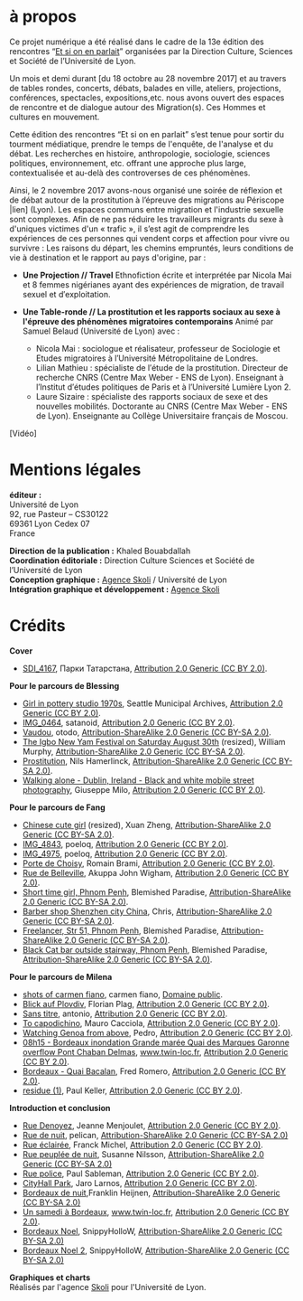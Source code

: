 # à propos
Ce projet numérique a été réalisé dans le cadre de la 13e édition des rencontres “[Et si on en parlait]((http://etsionenparlait.hypotheses.org))” organisées par la Direction Culture, Sciences et Société de l’Université de Lyon.

Un mois et demi durant [du 18 octobre au 28 novembre 2017] et au travers de tables rondes, concerts, débats, balades en ville, ateliers, projections, conférences, spectacles, expositions,etc. nous avons ouvert des espaces de rencontre et de dialogue autour des Migration(s). Ces Hommes et cultures en mouvement.


Cette édition des rencontres “Et si on en parlait” s’est tenue pour sortir du tourment médiatique, prendre le temps de l'enquête, de l'analyse et du débat. Les recherches en histoire, anthropologie, sociologie, sciences politiques, environnement, etc. offrant une approche plus large, contextualisée et au-delà des controverses de ces phénomènes.

Ainsi, le 2 novembre 2017 avons-nous organisé une soirée de réflexion et de débat autour de la prostitution à l’épreuve des migrations au Périscope |lien] (Lyon).
Les espaces communs entre migration et l'industrie sexuelle sont complexes. Afin de ne pas réduire les travailleurs migrants du sexe à d'uniques victimes d'un « trafic », il s’est agit de comprendre les expériences de ces personnes qui vendent corps et affection pour vivre ou survivre : Les raisons du départ, les chemins empruntés, leurs conditions de vie à destination et le rapport au pays d'origine, par :  

- **Une Projection // Travel**
Ethnofiction écrite et interprétée par Nicola Mai et 8 femmes nigérianes ayant des expériences de migration, de travail sexuel et d′exploitation. 	

- **Une Table-ronde // La prostitution et les rapports sociaux au sexe à l'épreuve des phénomènes migratoires contemporains**
Animé par Samuel Belaud (Université de Lyon) avec :

  - Nicola Mai : sociologue et réalisateur, professeur de Sociologie et Etudes migratoires à l′Université Métropolitaine de Londres.
  - Lilian Mathieu : spécialiste de l′étude de la prostitution. Directeur de recherche CNRS (Centre Max Weber - ENS de Lyon). Enseignant à l′Institut d′études politiques de Paris et à l′Université Lumière Lyon 2.  
  - Laure Sizaire : spécialiste des rapports sociaux de sexe et des nouvelles mobilités. Doctorante au CNRS (Centre Max Weber - ENS de Lyon). Enseignante au Collège Universitaire français de Moscou.   


[Vidéo]





# Mentions légales

**éditeur :** </br>
Université de Lyon </br>
92, rue Pasteur – CS30122</br>
69361 Lyon Cedex 07</br>
France</br>

**Direction de la publication :** Khaled Bouabdallah </br>
**Coordination éditoriale :** Direction Culture Sciences et Société de l’Université de Lyon </br>
**Conception graphique :** [Agence Skoli](http://skoli.fr) / Université de Lyon </br>
**Intégration graphique et développement :** [Agence Skoli](http://skoli.fr) </br>


# Crédits

**Cover**
- [SDI_4167](https://www.flickr.com/photos/parktatar/37561769036/in/photostream/), Парки Татарстана, [Attribution 2.0 Generic (CC BY 2.0)](https://creativecommons.org/licenses/by/2.0/).

**Pour le parcours de Blessing**
- [Girl in pottery studio 1970s](https://www.flickr.com/photos/seattlemunicipalarchives/6642677221/), Seattle Municipal Archives, [Attribution 2.0 Generic (CC BY 2.0)](https://creativecommons.org/licenses/by/2.0/).
- [IMG_0464](https://www.flickr.com/photos/satanoid/4185051194/in/album-72157622998670000/), satanoid, [Attribution 2.0 Generic (CC BY 2.0)](https://creativecommons.org/licenses/by/2.0/).
- [Vaudou](https://www.flickr.com/photos/otodo/4135529636/), otodo, [Attribution-ShareAlike 2.0 Generic (CC BY-SA 2.0)](https://creativecommons.org/licenses/by-sa/2.0/).
- [The Igbo New Yam Festival on Saturday August 30th](https://www.flickr.com/photos/infomatique/2812329229/in/photolist-5hvVuZ-5hAmvE-5hxqAt-5hx65G-5ht7bD-5hs8RM-5hxysm-5hxEKH-4LZypH-5hxrDU-5hwFXF-5hsjn8-5hwPn2-5hwrWm-5hwdar-5hAR7s-5hBnFJ-5hswDt-5hxkWi-5hA37Y-5htsWV-5kcbfy-5hzUNq-5hx2xs-5k7Bvm-5htbEk-5Dw3yX-5hhucY-5hzMZ1-5hBgWh-5hwLpr-5hviAT-5hxjFR-5hxcYf-5hvCcT-5hwz3H-5htmBB-5hyujY-5hwWNe-5hvjN2-5hxpqB-5hAFf1-5hBD9G-5htL9M-5hy6qQ-5hwhDp-5hyvZS-5hxodt-5hvoke-5hx8BB) (resized), William Murphy, [Attribution-ShareAlike 2.0 Generic (CC BY-SA 2.0)](https://creativecommons.org/licenses/by-sa/2.0/).
- [Prostitution](https://www.flickr.com/photos/36937478@N08/9709661902/in/photolist-fN1ycQ-rFeFMB-nVhnCk-q3C9eS-odGGyv-roLvHs-roLuUJ-o9Timy-roKpVL-qJxmz4-nUqTmu-roLAo9-qJxG1D-iRgaZe-rFk6cg-obMmUJ-rn1Bxz-rFe88E-nUrbrj-roKmho-rn1soc-roKF7h-rFdUow-iRiQ5N-iRg7UB-roLHcu-76Aofw-rFjT8r-rFjXx8-bWP75p-hW7GSn-7oCCsk-5r7Nve-ndeudH-pL9kXZ-e43Q7M-BFaD4F-zAkxD8-AydsZ4-nadLS4-nbbSge-QWvE92-s89zTe-ndgJ5W-qJkcMQ-UsU6CE-UoS8W4-p6G6YU-Axe2sv-cHDtfG), Nils Hamerlinck, [Attribution-ShareAlike 2.0 Generic (CC BY-SA 2.0)](https://creativecommons.org/licenses/by-sa/2.0/).
- [Walking alone - Dublin, Ireland - Black and white mobile street photography](https://www.flickr.com/photos/giuseppemilo/23569379650/in/photolist-BUKeqE), Giuseppe Milo, [Attribution 2.0 Generic (CC BY 2.0)](https://creativecommons.org/licenses/by/2.0/).

**Pour le parcours de Fang**
- [Chinese cute girl](https://www.flickr.com/photos/68002200/3997217785/in/photolist-76dMA2-tkvYn-51Etiz-6pxwU5-3tbDHH-4HrgiJ-biiSKt-Mdu4b-76d4YM-MdtU9-76gYTj-4kfzfv-8gAaKF-5uDUB1-5yiUKe-5wzAK1-i25uDQ-5yogRm-7ZWbLC-8gApoR-nrYSHE-nsoRUW-8MEVgG-b22VjF-6NPcfz-5rA8tE-bDmckX-avmaGQ-8qs78i-avteWN-9UJmX7-mRXjL-wLnV7L-cUz9U-6XWMrH-aGSZ1p-b238q2-7eFTfA-nhBHSj-bok5Rf-inpozs-nhBsPy-6JNyzQ-6Q77Xn-5t3Pfh-6JNz59-8R1Jpb-6Qbbmm-6Qbe5L-6NThNo) (resized), Xuan Zheng, [Attribution-ShareAlike 2.0 Generic (CC BY-SA 2.0)](https://creativecommons.org/licenses/by-sa/2.0/).
- [IMG_4843](https://www.flickr.com/photos/poeloq/2803608048/in/photolist-5gKdZN-5gEFeM-5gK6wo-5gEDuM-5gEJTH-5gEVbe-5gKnPN-5gKBiY-5gKrP3-3HJhW4-63s4xq-fxvsW1-5ZtaJZ-5ZtL1g-5ZxG3j-62dwzA-5Zx5uN-628FJp-5Zxz2f-3J8qVM-3JcHWw-63o3D4-3J8qac-5gKz9S-5gF9WV-5gKjPh-5gKvcd-5gFcet-5gKFhY-5gFiKv-5gKtJC-5gKzWh-5gFdX8-5gKBXY-3J8odV-8vHDG7-9E2Gjz-9E5B1J-Ce6GTA-CeBATj-YiYkZa-Zkgu2c-YWoi7E-W8aivm-WbxYgK-W8aiwy-V6KYWu-W8aijQ-W8aihL-W8aioN), poeloq, [Attribution 2.0 Generic (CC BY 2.0)](https://creativecommons.org/licenses/by/2.0/).
- [IMG_4975](https://www.flickr.com/photos/poeloq/2803710390/in/photolist-5gKJEW-5gKHrm-5gKJ41-5gKKqj-9EsGSa), poeloq, [Attribution 2.0 Generic (CC BY 2.0)](https://creativecommons.org/licenses/by/2.0/).
- [Porte de Choisy](https://www.flickr.com/photos/romainbrami/11389703643/in/photolist-imtd5K-imsFCy-imsz8v-imsy6R-imsFjC-imsxyi-87MXWD-87QXmG-87MXWR-87NjwD-87R7eL-87PBta-87QXkW-87QXmA-87R7eh-87QXmN-87QXm3-87R7es-87R7eJ-87MXWK-87QXmC-87R7eC), Romain Brami, [Attribution 2.0 Generic (CC BY 2.0)](https://creativecommons.org/licenses/by/2.0/).
- [Rue de Belleville](https://www.flickr.com/photos/90664717@N00/3419523824/in/photolist-6daXij-STuAWg-pgioo-4TrYGT-forSnx-nPtH1b-8FZTjF-EhVbdy-8G4r3o-7Mmmwe-8WDXjj-nPtJsa-VEiQoT-fhktaC-fbk7pt-5BJEfX-AjpCAg-8G1fJc-5osiGg-f4KErS-8NKHDN-8G3TtC-fbzqyQ-9w857j-fnFo5p-8G3Qds-sgxA1M-fbzpUN-a5Myjt-dBrmB1-RHjGar-8G1frR-azqTZ3-8G47AE-74rgDt-m9bvJX-8G4rPE-7MmjdB-o6EFZP-6CFbYF-8G3P4u-fn9p4F-feNc2U-fnFo2M-9qzokv-f4AKPP-9w84f5-poXThV-6d71vB-fmj5FR), Akuppa John Wigham, [Attribution 2.0 Generic (CC BY 2.0)](https://creativecommons.org/licenses/by/2.0/).
- [Short time girl, Phnom Penh](https://www.flickr.com/photos/blemishedparadise/11114107225/in/photolist-hW7GSn-7oCCsk-5r7Nve-ndeudH-pL9kXZ-e43Q7M-BFaD4F-zAkxD8-AydsZ4-nadLS4-nbbSge-Axe2sv-QWvE92-s89zTe-ndgJ5W-qJkcMQ-UsU6CE-UoS8W4-p6G6YU-cHDtfG-p6G4WC-ab6fgj-UsU5z7-8qrcyp-hMbwB6-jw44qJ-SPCmPm-4TCXRw-hw7XAc-q1pnu1-4ijQaB-SNcM7L-ndgBZ9-pL7wkM-e4P5iR-x5qJdt-e4WqDn-m4418e-q3CQZE-ndgAKL-UsU4Mq-gbDYX6-hEVhep-dyfyN3-oU7PoV-hMbk4N-hYcDQQ-pL6cjy-T9nMP9-8m8pvd), Blemished Paradise, [Attribution-ShareAlike 2.0 Generic (CC BY-SA 2.0)](https://creativecommons.org/licenses/by-sa/2.0/).
- [Barber shop Shenzhen city China](https://www.flickr.com/photos/dcmaster/3844058980/in/photolist-6RFNNY-foW1G4-b1YUMe-4Cmudi-qQGg8x-n4boEg-cqxSKW-nVhnCk-m4418e-7gLp9z-qQwQDG-7oGuHf-oTkWEk-4Xr81J-foW1Mr-fpbhGU-cp4c1Q-SLqVgY-n4bFwn-n4aNkp-7mKs2n-VYXPyi-7MDZqb-6UB5X5-U1fMwY-RRQa99-ceLEUE-hsY4mM-pL7y5D-foW1Je-2tXmPn-diMnYf-fpbhwJ-foW1E8-A8zQK-foW1Fa-fpbhDh-6UxcHB-7oGv8J-hw7XAc-8U5mkt-HXhSWa-ceYmHw-czQgJh-2emqtP-qbjume-iRyqaH-b1YUJM-94RPxU-7JRPvS), Chris, [Attribution-ShareAlike 2.0 Generic (CC BY-SA 2.0)](https://creativecommons.org/licenses/by-sa/2.0/).
- [Freelancer, Str 51, Phnom Penh](https://www.flickr.com/photos/blemishedparadise/16666582700/in/photolist-fN1ycQ-rFeFMB-nVhnCk-q3C9eS-odGGyv-roLvHs-roLuUJ-o9Timy-qJxmz4-iRiQ5N-nUqTmu-iRg7UB-roLAo9-qJxG1D-iRgaZe-qJkpLu-rFk6cg-obMmUJ-rn1Bxz-rFe88E-nUrbrj-roKmho-rn1soc-roKF7h-rFdUow-roLHcu-76Aofw-rFjT8r-rFjXx8-bWP75p-hW7GSn-7oCCsk-5r7Nve-ndeudH-pL9kXZ-e43Q7M-BFaD4F-zAkxD8-AydsZ4-nadLS4-nbbSge-Axe2sv-QWvE92-s89zTe-ndgJ5W-UsU6CE-UoS8W4-p6G6YU-cHDtfG-p6G4WC/), Blemished Paradise, [Attribution-ShareAlike 2.0 Generic (CC BY-SA 2.0)](https://creativecommons.org/licenses/by-sa/2.0/).
- [Black Cat bar outside stairway, Phnom Penh](https://www.flickr.com/photos/blemishedparadise/11013004683/), Blemished Paradise, [Attribution-ShareAlike 2.0 Generic (CC BY-SA 2.0)](https://creativecommons.org/licenses/by-sa/2.0/).

**Pour le parcours de Milena**
- [shots of carmen fiano](https://www.flickr.com/photos/53812099@N04/10026653015/in/photolist-gh2dBR-M4JMSA-8zNjXd-e98ces-nbkaZD-dRBoui-ikXByi-Xfgc49-dQ5Pvh-gAjrNE-au1ytb-8zNjPY-fHshDL-aqaP8R-cTBR1N-bmvkSd-MbUJS4-KXKQm9-a5Y6zk-iss2iT-XAjMZ7-p6hucd-X3U9j1-hsJg3y-jXBC3G-8zK9gg-e7L1o4-hSgGyn-cPSGGA-a8JP2H-9a8nav-a2FjrN-bdcVzZ-ouCEbR-AkUGHC-XffRos-Xf9oxa-hurfLn-oAqXvb-hZJgA9-8zNfTG-pr3wJh-8zK6Hg-bsVuV1-XcoYSc-dbDrys-o6T4Q6-M4GGTM-nG5vYo-tTNjWx), carmen fiano, [Domaine public](https://creativecommons.org/publicdomain/zero/1.0/).
- [Blick auf Plovdiv](https://www.flickr.com/photos/florianplag/4372853392/in/album-72157623471261540/), Florian Plag, [Attribution 2.0 Generic (CC BY 2.0)](https://creativecommons.org/licenses/by/2.0/).
- [Sans titre](https://www.flickr.com/photos/marantoni1950/33088724142/in/photolist-SpWmTQ-dHS2q7-agH9oH-dkVsmB-QTemu4-8mDB9C-cSLKCW-aYZyir-7xDHb5-7wbFeg-UvqBTC-SZCbqa-bog6oV-SSZbSQ-dZWs2c-kMeFyA-a3oDt6-9VRG4x-mXEVGt-jj3zgh-dNxWzm-z8nCHA-6Rj8y1-jj1tuJ-Z7V9Td-dH5fRv-7AvQJv-8CFQ6N-4RdPd6-hSoVeM-bWewMA-fAemnm-9tQPmB-9VRGfe-qCpeqj-gV3ckt-73xj6Z-bMggpn-ZKYFeN-dj2Nt8-yG9GQd-drhzJk-99H8R4-iMS13e-cTMQsb-dtH6Z7-d1Cf2s-99xoWY-TbPp5D-jbufjA), antonio, [Attribution 2.0 Generic (CC BY 2.0)](https://creativecommons.org/licenses/by/2.0/).
- [To capodichino](https://www.flickr.com/photos/maurocacciola/23748661865/in/photolist-csLiTL-csLkPN-ctkvLo-csLgR9-ctkqru-csLmMU-csKv97-csKwbA-csLv6b-csKojJ-csKprE-csKn5b-ctmU4C-csL8xq-ctmJDE-oGzGuq-oX3oWY-4BApu7-ctkt61-ctkrPG-ctkuhw-ctmFSs-ctkAYo-ctkx1u-ctkyfA-ctkzAj-ctmEqS-ctmMsh-ctmStE-ctkrE9-CbA6Mk-oGztPe-ctmHuW-CMC8ed-4Bw7JZ-4BApPL-4BApAh-4Bw85M-CMC8AA-Di1R6h-4Bw7B8-4Bw7sk-CMz6kt-CMJJza-Dyy4D3-CMJJPi-DGP8Dy-DASisB-CMC9k1-ctmNPj), Mauro Cacciola, [Attribution 2.0 Generic (CC BY 2.0)](https://creativecommons.org/licenses/by/2.0/).
- [Watching Genoa from above](https://www.flickr.com/photos/pedrocaetano/2022794181/in/photolist-45KmeK-476VVk-ovaXA7-3XSARx-oM57vD-bGhij8-oPerhW-oVMfeZ-aHmoM4-oBBaSP-rZnhtv-oDyT9t-eJT87o-aVJtLB-KBr3sx-azGxsf-ogAUcE-42Nw4B-aGfbtV-oQsgTc-6AgiVp-47hzs1-aVJtT6-pyQHom-9rkfhC-oPFAFc-oAtMkL-LtPrgA-bGhjqp-JwWuEX-oyMbTH-oM5cGw-oWGZLv-oDy6RM-p4wd3C-oTZxPA-p6XFPB-oU84Vd-ohm6Tv-aVJ2kv-pbALUY-pGvisw-azDtzX-q9QsMJ-cSQDtj-6KuiE7-qiL1jb-dswFtT-pcZutn-aGLRDn), Pedro, [Attribution 2.0 Generic (CC BY 2.0)](https://creativecommons.org/licenses/by/2.0/).
- [08h15 - Bordeaux inondation Grande marée Quai des Marques Garonne overflow Pont Chaban Delmas](https://www.flickr.com/photos/xavier33300/12246950985/in/photolist-ZxjwxS-eueaXd-jEdPRk-jCg6z1-eue6Ro-jCetAD-euedCJ-jEfPZm-jCfU3o-jEgreE-jEeTG2-hZT1QD-hZQ4iw-jDDRJx-f3UJHJ-etea9P-hZRpf2-etegaZ-e4WZCp-e4X1ge-e4WXGB-jEgCoU-e4WYs8-8BZiZd-e4WZ1n-e53Atw-e4WUSX-e53B2U-e53ENW-Jb2oVb-Jb2tLU-e4WSki-d38Z2W-e53FmS-ethy41-8BZj6w-8BZiSU-dojeTo-ddHDbq-ddWFT4-9GDjWX-djCYj1-djCYkr-JxEDGw-JtSnWi-JtSgLx-BC7LfC-HEAeuq-HEAf4m-HEAfuG), www.twin-loc.fr, [Attribution 2.0 Generic (CC BY 2.0)](https://creativecommons.org/licenses/by/2.0/).
- [Bordeaux - Quai Bacalan](https://www.flickr.com/photos/129231073@N06/27925336706/in/photolist-jEgCoU-e4WYs8-8BZiZd-e4WZ1n-e53Atw-e4WUSX-e53B2U-e53ENW-Jb2oVb-Jb2tLU-e4WSki-d38Z2W-e53FmS-ethy41-8BZj6w-8BZiSU-dojeTo-ddHDbq-ddWFT4-9GDjWX-djCYj1-djCYkr-JxEDGw-JtSnWi-JtSgLx-BC7LfC-HEAeuq-HEAf4m-HEAfuG-Fu1zeh-HEAe5h-JrHAiy-JAH5hF-zWfYv1-S66fbk-RUaZ3X-RvpKeU-QR7Ctz-JxF9gL-JAGpcX-JtSafB-Jb2f5f-MWU5UM-Jb2nEq-Jb2hSE-JAGnsV-JAH33k-JxFcwU-HEA5f3-Jb2DXW), Fred Romero, [Attribution 2.0 Generic (CC BY 2.0)](https://creativecommons.org/licenses/by/2.0/).
- [residue (1)](https://www.flickr.com/photos/paulk/9646522435/in/photolist-fGqX3k), Paul Keller, [Attribution 2.0 Generic (CC BY 2.0)](https://creativecommons.org/licenses/by/2.0/).


**Introduction et conclusion**
- [Rue Denoyez](https://www.flickr.com/photos/jmenj/22750593044/in/photolist-AEoJGd-nfX8sk-dt68FA-8G3Tmm-8G1kYV-8FZCWp-VgZdDF-VCYwLo-8G45is-8G12AH-8FZGF4-8G42tA-8G3NFY-8G4xxo-8FZDRZ-8G1m6V-8G4fab-8G1hZi-8FZUBB-8FZJpg-8G45Ry-8FZUXX-8G4vrG-8G4w45-8G1niv-8FZVkP-8FZHdB-fb57g5-8FZUtv-8G3TD3-8G467E-8G494A-8G4m51-CcFqe8-8G4htE-8G17Jn-8G1sAM-d3dCkq-CcFwq6-CEs6DD-d3dxpo-d3dyYE-b9tUuT-d3dEzN-d3dFVS-d3dADw-d3dvxf-8G1t4i-FyEHTz-b9tLCt), Jeanne Menjoulet, [Attribution 2.0 Generic (CC BY 2.0)](https://creativecommons.org/licenses/by/2.0/).
- [Rue de nuit](https://www.flickr.com/photos/pelican/11548820994/in/photolist-iAwJ8m-pomCk8-dYV4XH-eNvyqD-kuo5jH-pzq8CJ-aE5xLy-f6hiQj-Z8uttj-fpw3yp-Wt5tL1-dupy6A-n16VTB-dkJ8rw-ZmPhvm-pUhcrR-rRngYL-pABdjZ-jvKigd-i5LvZM-punBro-ZMoK5P-pVAui2-oPRTa9-dyTujP-qqvgFk-FQPaVM-psyv3n-ZPywWi-rrL3wr-ScH2zr-iC5i4q-axb3YU-Frtxtt-GjsoDo-qjAGRF-Z9LkPU-qswgb6-9Jzqdy-YGxLHm-BH4LZM-oskRSD-h2GewF-nHDgG9-psLvar-dB7VKm-pXwMYF-ZDn22A-CipJXr-Yf9PJQ), pelican, [Attribution-ShareAlike 2.0 Generic (CC BY-SA 2.0)](https://creativecommons.org/licenses/by-sa/2.0/)
- [Rue éclairée](https://www.flickr.com/photos/franckmichel/15474358398/in/photolist-pzq8CJ-aE5xLy-f6hiQj-Z8uttj-fpw3yp-Wt5tL1-dupy6A-n16VTB-dkJ8rw-ZmPhvm-pUhcrR-rRngYL-pABdjZ-jvKigd-i5LvZM-punBro-ZMoK5P-pVAui2-oPRTa9-dyTujP-qqvgFk-FQPaVM-psyv3n-ZPywWi-rrL3wr-ScH2zr-iC5i4q-axb3YU-Frtxtt-GjsoDo-qjAGRF-Z9LkPU-qswgb6-9Jzqdy-YGxLHm-BH4LZM-oskRSD-h2GewF-nHDgG9-psLvar-dB7VKm-pXwMYF-ZDn22A-CipJXr-Yf9PJQ-Z9L2E7-YGuGVC-rERLto-aeCGaA-q2svfi), Franck Michel, [Attribution 2.0 Generic (CC BY 2.0)](https://creativecommons.org/licenses/by/2.0/).
- [Rue peuplée de nuit](https://www.flickr.com/photos/infomastern/16700425021/in/photolist-pzq8CJ-aE5xLy-f6hiQj-Z8uttj-fpw3yp-Wt5tL1-dupy6A-n16VTB-dkJ8rw-ZmPhvm-pUhcrR-rRngYL-pABdjZ-jvKigd-i5LvZM-punBro-ZMoK5P-pVAui2-oPRTa9-dyTujP-qqvgFk-FQPaVM-psyv3n-ZPywWi-rrL3wr-ScH2zr-iC5i4q-axb3YU-Frtxtt-GjsoDo-qjAGRF-Z9LkPU-qswgb6-9Jzqdy-YGxLHm-BH4LZM-oskRSD-h2GewF-nHDgG9-psLvar-dB7VKm-pXwMYF-ZDn22A-CipJXr-Yf9PJQ-Z9L2E7-YGuGVC-rERLto-aeCGaA-q2svfi/), Susanne Nilsson, [Attribution-ShareAlike 2.0 Generic (CC BY-SA 2.0)](https://creativecommons.org/licenses/by-sa/2.0/)
- [Rue police](https://www.flickr.com/photos/pasa/37647545022/in/photolist-ZmMvvQ-YzcTn5-YoRfaZ-YHKkbX-XWDAPW-ZrkJZA-ZEiYNT-akY3TW-Zd1ynC-ZyrRqh-YBgXUJ-Zh1jFN-Tqk19c-ZginWS-Yqk1KC-YZUvKt-FT5oeT-XC4sPo-ZGD3Rs-WoRwSo-9uZCbM-ZxUMzc-aMRj3p-sckzBN-dssYKH-ZaerQy-XVS6B6-BZJ8oE-bufz8c-psiksK-C7PCmN-XWe5mD-XB24vW-bB1v14-gSsjsW-YL87B3-Z9wHLN-YwdzRs-YPXGzC-7XoNZW-efyAWF-C63x7q-bDzc6N-eTTC5V-CtwhZQ-ahKnz3-WisD1w-CPsbZz-SiJeWs-9yhcQx), Paul Sableman, [Attribution 2.0 Generic (CC BY 2.0)](https://creativecommons.org/licenses/by/2.0/).
- [CityHall Park](https://www.flickr.com/photos/jlarnos/37319203081/in/photolist-YRLETT-ZET2Xy-ZmMvvQ-YzcTn5-YoRfaZ-YHKkbX-XWDAPW-ZrkJZA-ZEiYNT-akY3TW-Zd1ynC-ZyrRqh-YBgXUJ-Zh1jFN-Tqk19c-ZginWS-Yqk1KC-YZUvKt-FT5oeT-XC4sPo-ZGD3Rs-WoRwSo-9uZCbM-ZxUMzc-aMRj3p-sckzBN-dssYKH-ZaerQy-XVS6B6-BZJ8oE-bufz8c-psiksK-C7PCmN-XWe5mD-XB24vW-bB1v14-gSsjsW-YL87B3-Z9wHLN-YwdzRs-YPXGzC-7XoNZW-efyAWF-C63x7q-bDzc6N-eTTC5V-CtwhZQ-ahKnz3-WisD1w-CPsbZz), Jaro Larnos, [Attribution 2.0 Generic (CC BY 2.0)](https://creativecommons.org/licenses/by/2.0/).
- [Bordeaux de nuit](https://www.flickr.com/photos/franklinheijnen/26280807523/in/photolist-G3m1t6-oPbMMa-8CijLp-t5qriS-qpdaE-4f7yCL-4f7ubs-4f3A7V-4f3xWp-4f3zfg-4f3wNz-4f3vHr-4f7vKb-4f3zsr-4f3vzB-4f7wu5-4f7vdw-4f7vX9-4f7x1A-8Jvho9-4f7xA7-4f3ysc-4f7w6C-4f7xNC-4f3wzR-4f3xxk-BU1JF9-cYSPSQ-tJReVC-rix94j-9cdVto-u2rNmn-t5AUJx-u25Dqq-7AzFyg-rhAcqi-p7b6iN-WTCebu-VR5dAF-Sd6NxJ-hQeS7e-aBcnF1-vErfuY-Cm9wor-vN6bwo-FWAGy1-SE2EiW-dTBD7K-5DJ4oM-4rNzyG),Franklin Heijnen, [Attribution-ShareAlike 2.0 Generic (CC BY-SA 2.0)](https://creativecommons.org/licenses/by-sa/2.0/)
- [Un samedi à Bordeaux](https://www.flickr.com/photos/xavier33300/7862420990/in/photolist-cYLXQA-zfG5Cn-87QSrC-384U1G-TJxEhw-cYSViA-87MAAr-8YABv9-9vTchY-7P1obY-Pwd7o2-eueaXd-eue6Ro-ZxjwxS-CiQEDy-cYSMFj-euaVqX-hZRpf2-gZS3W4-VR5dz8-TTxDgo-KVzACE-WLFACV-u2zxVt-MpUuEu-G3m1t6-oPbMMa-8CijLp-t5qriS-qpdaE-4f7yCL-4f7ubs-4f3A7V-4f3xWp-4f3zfg-4f3wNz-4f3vHr-4f7vKb-4f3zsr-4f3vzB-4f7wu5-4f7vdw-4f7vX9-4f7x1A-8Jvho9-4f7xA7-4f3ysc-4f7w6C-4f7xNC-4f3wzR), www.twin-loc.fr, [Attribution 2.0 Generic (CC BY 2.0)](https://creativecommons.org/licenses/by/2.0/).
- [Bordeaux Noel](https://www.flickr.com/photos/snippyhollow/11752404684/in/photolist-iUw9sY-j7pyDX-9uDhxj-7JM8V4-iUxR9h-cYLXQA-zfG5Cn-87QSrC-384U1G-TJxEhw-cYSViA-87MAAr-8YABv9-9vTchY-7P1obY-Pwd7o2-eueaXd-eue6Ro-ZxjwxS-CiQEDy-cYSMFj-euaVqX-hZRpf2-gZS3W4-VR5dz8-TTxDgo-KVzACE-WLFACV-u2zxVt-MpUuEu-G3m1t6-oPbMMa-8CijLp-t5qriS-qpdaE-4f7yCL-4f7ubs-4f3A7V-4f3xWp-4f3zfg-4f3wNz-4f3vHr-4f7vKb-4f3zsr-4f3vzB-4f7wu5-4f7vdw-4f7vX9-4f7x1A-8Jvho9), SnippyHolloW, [Attribution-ShareAlike 2.0 Generic (CC BY-SA 2.0)](https://creativecommons.org/licenses/by-sa/2.0/)
- [Bordeaux Noel 2](https://www.flickr.com/photos/snippyhollow/11752239393/in/photolist-iUvik8-9w6usz-7RvgXw-37ZxqZ-dcrJWr-hq5HCL-Yxakv4-u2yvBT-Q5V8o5-jEseZc-C6ZbxE-cYM3Wq-FCPuNx-iUw9sY-j7pyDX-9uDhxj-7JM8V4-iUxR9h-cYLXQA-zfG5Cn-87QSrC-384U1G-TJxEhw-cYSViA-87MAAr-8YABv9-9vTchY-7P1obY-Pwd7o2-eueaXd-eue6Ro-ZxjwxS-CiQEDy-cYSMFj-euaVqX-hZRpf2-gZS3W4-VR5dz8-TTxDgo-KVzACE-WLFACV-u2zxVt-MpUuEu-G3m1t6-oPbMMa-8CijLp-t5qriS-qpdaE-4f7yCL-4f7ubs), SnippyHolloW, [Attribution-ShareAlike 2.0 Generic (CC BY-SA 2.0)](https://creativecommons.org/licenses/by-sa/2.0/)



**Graphiques et charts**</br>
Réalisés par l'agence [Skoli](www.skoli.fr) pour l'Université de Lyon.
